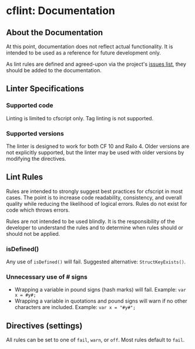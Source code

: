 cflint: Documentation
=====================

## About the Documentation

At this point, documentation does not reflect actual functionality. It is intended to be used as a reference for future development only. 

As lint rules are defined and agreed-upon via the project's [issues list](https://github.com/russplaysguitar/cflint/issues), they should be added to the documentation. 

## Linter Specifications

### Supported code

Linting is limited to cfscript only. Tag linting is not supported. 

### Supported versions

The linter is designed to work for both CF 10 and Railo 4. Older versions are not explicitly supported, but the linter may be used with older versions by modifying the directives.

## Lint Rules

Rules are intended to strongly suggest best practices for cfscript in most cases. The point is to increase code readability, consistency, and overall quality while reducing the likelihood of logical errors. Rules do not exist for code which throws errors. 

Rules are not intended to be used blindly. It is the responsibility of the developer to understand the rules and to determine when rules should or should not be applied. 

### isDefined()

Any use of `isDefined()` will fail. Suggested alternative: `StructKeyExists()`. 

### Unnecessary use of \# signs

- Wrapping a variable in pound signs (hash marks) will fail. Example: `var x = #y#;`
- Wrapping a variable in quotations and pound signs will warn if no other characters are included. Example: `var x = "#y#";`

## Directives (settings)

All rules can be set to one of `fail`, `warn`, or `off`. Most rules default to `fail`. 
